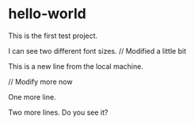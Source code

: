 # hello-world
This is the first test project.

I can see two different font sizes. // Modified a little bit

This is a new line from the local machine.

// Modify more now

One more line.

Two more lines. Do you see it?
